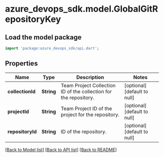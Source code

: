 # azure_devops_sdk.model.GlobalGitRepositoryKey

## Load the model package
```dart
import 'package:azure_devops_sdk/api.dart';
```

## Properties
Name | Type | Description | Notes
------------ | ------------- | ------------- | -------------
**collectionId** | **String** | Team Project Collection ID of the collection for the repository. | [optional] [default to null]
**projectId** | **String** | Team Project ID of the project for the repository. | [optional] [default to null]
**repositoryId** | **String** | ID of the repository. | [optional] [default to null]

[[Back to Model list]](../README.md#documentation-for-models) [[Back to API list]](../README.md#documentation-for-api-endpoints) [[Back to README]](../README.md)


